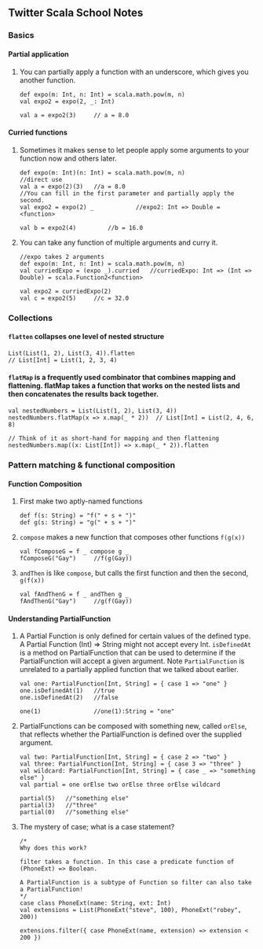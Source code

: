 ## Twitter Scala School Notes

### Basics

#### Partial application
1. You can partially apply a function with an underscore, which gives you another function. 
   ``` 
   def expo(m: Int, n: Int) = scala.math.pow(m, n)
   val expo2 = expo(2, _: Int)
   
   val a = expo2(3)     // a = 8.0
   ```
#### Curried functions
1. Sometimes it makes sense to let people apply some arguments to your function now and others later.
   ``` 
   def expo(m: Int)(n: Int) = scala.math.pow(m, n)
   //direct use
   val a = expo(2)(3)   //a = 8.0
   //You can fill in the first parameter and partially apply the second.
   val expo2 = expo(2) _            //expo2: Int => Double = <function>
   
   val b = expo2(4)         //b = 16.0
   ```
2. You can take any function of multiple arguments and curry it.
   ``` 
   //expo takes 2 arguments
   def expo(m: Int, n: Int) = scala.math.pow(m, n)
   val curriedExpo = (expo _).curried   //curriedExpo: Int => (Int => Double) = scala.Function2<function>
   
   val expo2 = curriedExpo(2)
   val c = expo2(5)     //c = 32.0 
   ```
### Collections

#### ```flatten``` collapses one level of nested structure
   ``` 
   List(List(1, 2), List(3, 4)).flatten
   // List[Int] = List(1, 2, 3, 4)
   ```
#### ```flatMap``` is a frequently used combinator that combines mapping and flattening. flatMap takes a function that works on the nested lists and then concatenates the results back together.
   ``` 
   val nestedNumbers = List(List(1, 2), List(3, 4))
   nestedNumbers.flatMap(x => x.map(_ * 2))  // List[Int] = List(2, 4, 6, 8)

   // Think of it as short-hand for mapping and then flattening
   nestedNumbers.map((x: List[Int]) => x.map(_ * 2)).flatten
   ```

### Pattern matching & functional composition

#### Function Composition
1. First make two aptly-named functions
   ``` 
   def f(s: String) = "f(" + s + ")"
   def g(s: String) = "g(" + s + ")"
   ```
2. ```compose``` makes a new function that composes other functions ```f(g(x))```
   ``` 
   val fComposeG = f _ compose g _
   fComposeG("Gay")     //f(g(Gay))
   ```
3. ```andThen``` is like ```compose```, but calls the first function and then the second, ```g(f(x))```
   ``` 
   val fAndThenG = f _ andThen g _
   fAndThenG("Gay")     //g(f(Gay))
   ```
#### Understanding PartialFunction
1. A Partial Function is only defined for certain values of the defined type. A Partial Function (Int) => String might not accept every Int. ```isDefinedAt``` is a method on PartialFunction that can be used to determine if the PartialFunction will accept a given argument. Note ```PartialFunction``` is unrelated to a partially applied function that we talked about earlier.
   ``` 
   val one: PartialFunction[Int, String] = { case 1 => "one" }
   one.isDefinedAt(1)   //true
   one.isDefinedAt(2)   //false
   
   one(1)               //one(1):String = "one"
   ```
2. PartialFunctions can be composed with something new, called ```orElse```, that reflects whether the PartialFunction is defined over the supplied argument.
   ``` 
   val two: PartialFunction[Int, String] = { case 2 => "two" }
   val three: PartialFunction[Int, String] = { case 3 => "three" }
   val wildcard: PartialFunction[Int, String] = { case _ => "something else" }
   val partial = one orElse two orElse three orElse wildcard
   
   partial(5)   //"something else"
   partial(3)   //"three"
   partial(0)   //"something else"
   ```
3. The mystery of case; what is a case statement?
   ``` 
   /*
   Why does this work?
   
   filter takes a function. In this case a predicate function of (PhoneExt) => Boolean.
   
   A PartialFunction is a subtype of Function so filter can also take a PartialFunction!
   */
   case class PhoneExt(name: String, ext: Int)
   val extensions = List(PhoneExt("steve", 100), PhoneExt("robey", 200))
   
   extensions.filter({ case PhoneExt(name, extension) => extension < 200 })
   ```
